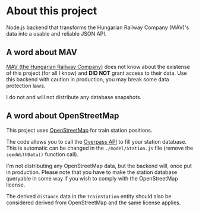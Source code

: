 # About this project

Node.js backend that transforms the Hungarian Railway Company (MÁV)'s data into a usable and reliable JSON API.

## A word about MAV

[MAV (the Hungarian Railway Company)](https://www.mavcsoport.hu/) does not know about the existense of this project (for all I know) and **DID NOT** grant access to their data. Use this backend with caution in production, you may break some data protection laws.

I do not and will not distribute any database snapshots.

## A word about OpenStreetMap

This project uses [OpenStreetMap](https://www.openstreetmap.org) for train station positions.

The code allows you to call the [Overpass API](http://overpass-api.de/) to fill your station database. This is automatic can be changed in the `./model/Station.js` file (remove the `seedWithData()` function call).

I'm not distributing any OpenStreetMap data, but the backend will, once put in production. Please note that you have to make the station database queryable in some way if you wish to comply with the OpenStreetMap license.

The derived `distance` data in the `TrainStation` entity should also be considered derived from OpenStreetMap and the same license applies.
